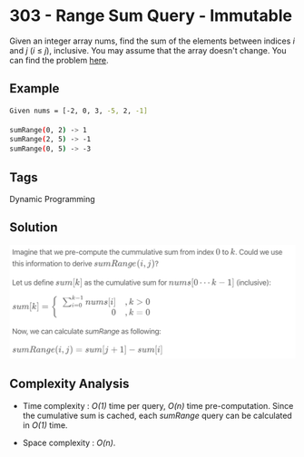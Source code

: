 # 303 - Range Sum Query - Immutable

Given an integer array nums, find the sum of the elements between indices *i* and *j* (*i* ≤ *j*), inclusive. You may assume that the array doesn't change. You can find the problem [here](https://leetcode.com/problems/range-sum-query-immutable).

## Example

```bash
Given nums = [-2, 0, 3, -5, 2, -1]

sumRange(0, 2) -> 1
sumRange(2, 5) -> -1
sumRange(0, 5) -> -3
```

## Tags

Dynamic Programming

## Solution

![303 - Range Sum Query - Immutable - Solution](https://raw.githubusercontent.com/iamagarwalsumit/Leetcode/master/Easy/303-RangeSumQueryImmutable/solution.png)

## Complexity Analysis

 - Time complexity : *O(1)* time per query, *O(n)* time pre-computation. Since the cumulative sum is cached, each *sumRange* query can be calculated in *O(1)* time.

 - Space complexity : *O(n)*.
